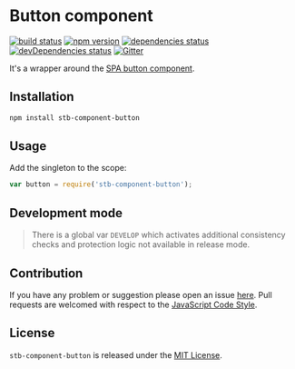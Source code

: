 Button component
================

[![build status](https://img.shields.io/travis/stbsdk/component-button.svg?style=flat-square)](https://travis-ci.org/stbsdk/component-button)
[![npm version](https://img.shields.io/npm/v/stb-component-button.svg?style=flat-square)](https://www.npmjs.com/package/stb-component-button)
[![dependencies status](https://img.shields.io/david/stbsdk/component-button.svg?style=flat-square)](https://david-dm.org/stbsdk/component-button)
[![devDependencies status](https://img.shields.io/david/dev/stbsdk/component-button.svg?style=flat-square)](https://david-dm.org/stbsdk/component-button?type=dev)
[![Gitter](https://img.shields.io/badge/gitter-join%20chat-blue.svg?style=flat-square)](https://gitter.im/DarkPark/stbsdk)


It's a wrapper around the [SPA button component](https://github.com/spasdk/component-button).


## Installation ##

```bash
npm install stb-component-button
```


## Usage ##

Add the singleton to the scope:

```js
var button = require('stb-component-button');
```


## Development mode ##

> There is a global var `DEVELOP` which activates additional consistency checks and protection logic not available in release mode.


## Contribution ##

If you have any problem or suggestion please open an issue [here](https://github.com/stbsdk/component-button/issues).
Pull requests are welcomed with respect to the [JavaScript Code Style](https://github.com/DarkPark/jscs).


## License ##

`stb-component-button` is released under the [MIT License](license.md).

